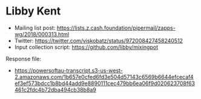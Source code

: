 # Libby Kent

* Mailing list post: <https://lists.z.cash.foundation/pipermail/zapps-wg/2018/000313.html>
* Twitter: <https://twitter.com/viskobatz/status/972008427458240512>
* Input collection script: <https://github.com/libby/mixingpot>

Response file:

* <https://powersoftau-transcript.s3-us-west-2.amazonaws.com/1b657e0cfed6fd3e504d57143c6569b6644efcecaf4ef3ef573bdcc1b8bd44add9e8890111cec479bb6ea06f9d020623708f63461c2fdc4b72dba494cb38b8a9>
